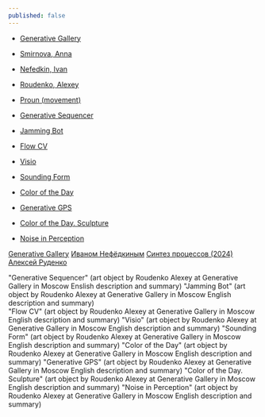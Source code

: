 ```yaml
---
published: false
---
```


+ [Generative Gallery](generative-gallery)
+ [Smirnova, Anna](smirnova-anna)
+ [Nefedkin, Ivan](nefedkin-ivan)
+ [Roudenko, Alexey](roudenko-alexey)
+ [Proun (movement)](proun-movement)

+ [Generative Sequencer](generative-sequencer)  
+ [Jamming Bot](jamming-bot)  
+ [Flow CV](flow-cv)  
+ [Visio](visio)  
+ [Sounding Form](sounding-form)  
+ [Color of the Day](color-of-the-day)  
+ [Generative GPS](generative-gps)  
+ [Color of the Day. Sculpture](color-of-the-day-sculpture)  
+ [Noise in Perception](noise-in-perception)  

[Generative Gallery](https://indexmod.xyz/generative-gallery)
[Иваном Нефёдкиным](https://indexmod.xyz/nefedkin-ivan)
[Синтез процессов (2024)](https://indexmod.xyz/process-synthesis)
[Алексей Руденко](https://indexmod.xyz/roudenko-alexey)



"Generative Sequencer" (art object by Roudenko Alexey at Generative Gallery in Moscow Enslish description and summary)
"Jamming Bot" (art object by Roudenko Alexey at Generative Gallery in Moscow English description and summary)  
"Flow CV" (art object by Roudenko Alexey at Generative Gallery in Moscow English description and summary)
"Visio"  (art object by Roudenko Alexey at Generative Gallery in Moscow English description and summary)
"Sounding Form" (art object by Roudenko Alexey at Generative Gallery in Moscow English description and summary)
"Color of the Day" (art object by Roudenko Alexey at Generative Gallery in Moscow English description and summary)
"Generative GPS" (art object by Roudenko Alexey at Generative Gallery in Moscow English description and summary)
"Color of the Day. Sculpture" (art object by Roudenko Alexey at Generative Gallery in Moscow English description and summary)
"Noise in Perception" (art object by Roudenko Alexey at Generative Gallery in Moscow English description and summary)
